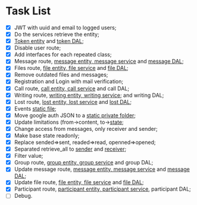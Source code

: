 # Task List

- [x] JWT with uuid and email to logged users;  
- [x] Do the services retrieve the entity;
- [x] [Token entity](## "token, uuid, email, name, time") and [token DAL](## "Don't expire. Only token column");   
- [x] Disable user route;
- [x] Add interfaces for each repeated class;
- [x] Message route, [message entity, message service](## "from, to, content, send, received, read") and [message DAL](## "will stay a month in the database");  
- [x] Files route, [file entity, file service](## "from, to, content, send, received, read, open") and [file DAL](## "will stay 7 days in the database");  
- [x] Remove outdated files and messages;
- [x] Registration and Login with mail verification;
- [x] Call route, [call entity, call service](## "from, to, image, audio") and call DAL;
- [x] Writing route, [writing entity, writing service](## "from, to"); and writing DAL;
- [x] Lost route, [lost entity, lost service](## "from, to, type, send") and [lost DAL](## "will stay a month in the database");
- [x] Events [static file](## "writing, message, file, call, lost");
- [x] Move google auth JSON to a [static private folder](## "File added to .htaccess");
- [x] Update limitations (from->content, to->[state](## "read, received, opened");
- [x] Change access from messages, only receiver and sender;
- [x] Make base state readonly;
- [x] Replace sended=>sent, readed=>read, openned=>opened;
- [x] Separated retrieve_all to [sender](## "received, read and opened filters") and [receiver](## "sent and no filter.");
- [x] Filter value;
- [x] Group route, [group entity, group service](## "uuid, photo, name, description, creation") and group DAL;
- [x] Update message route, [message entity, message service](## "from, to, content, sent, received, read and is_group") and [message DAL](## "will a month in the database");
- [x] Update file route, [file entity, file service](## "from, to, content, sent, received, read, opened (don't will be used to groups) and is_group") and [file DAL](## "will a week in the database");
- [x] Participant route, [participant entity, participant service](## "user, group, is_active, is_admin, is_super, last_receive, last_read"), participant DAL;
- [ ] Debug.